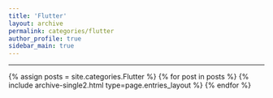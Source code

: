 ```yaml
---
title: 'Flutter'
layout: archive
permalink: categories/flutter
author_profile: true
sidebar_main: true
---
```


<!-- 공백이 포함되어 있는 카테고리 이름의 경우 site.categories.['a b c'] 이런식으로! -->

---

{% assign posts = site.categories.Flutter %}
{% for post in posts %} {% include archive-single2.html type=page.entries_layout %} {% endfor %}
